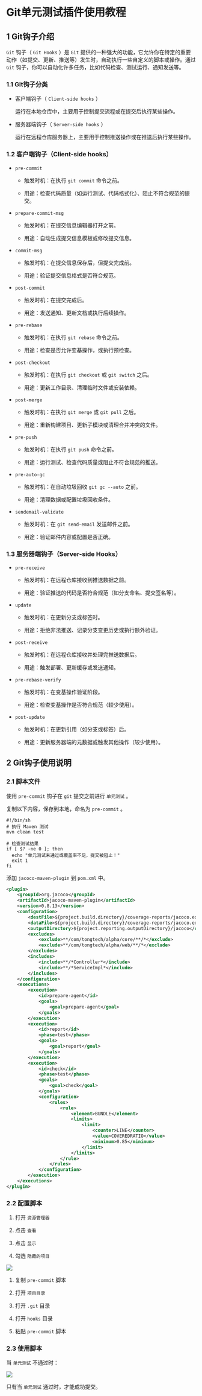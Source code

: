 # Git单元测试插件使用教程

## 1 Git钩子介绍

`Git` 钩子（ `Git Hooks` ）是 `Git` 提供的一种强大的功能，它允许你在特定的重要动作（如提交、更新、推送等）发生时，自动执行一些自定义的脚本或操作。通过 `Git` 钩子，你可以自动化许多任务，比如代码检查、测试运行、通知发送等。

### 1.1 Git钩子分类

* 客户端钩子（ `Client-side hooks` ）

    运行在本地仓库中，主要用于控制提交流程或在提交后执行某些操作。

* 服务器端钩子（ `Server-side hooks` ）

    运行在远程仓库服务器上，主要用于控制推送操作或在推送后执行某些操作。

### 1.2 客户端钩子（Client-side hooks）

* `pre-commit`

    * 触发时机：在执行 `git commit` 命令之前。

    * 用途：检查代码质量（如运行测试、代码格式化）、阻止不符合规范的提交。

* `prepare-commit-msg`

    * 触发时机：在提交信息编辑器打开之前。

    * 用途：自动生成提交信息模板或修改提交信息。

* `commit-msg`

    * 触发时机：在提交信息保存后，但提交完成前。

    * 用途：验证提交信息格式是否符合规范。

* `post-commit`

    * 触发时机：在提交完成后。

    * 用途：发送通知、更新文档或执行后续操作。

* `pre-rebase`

    * 触发时机：在执行 `git rebase` 命令之前。

    * 用途：检查是否允许变基操作，或执行预检查。

* `post-checkout`

    * 触发时机：在执行 `git checkout` 或 `git switch` 之后。

    * 用途：更新工作目录、清理临时文件或安装依赖。

* `post-merge`

    * 触发时机：在执行 `git merge` 或 `git pull` 之后。

    * 用途：重新构建项目、更新子模块或清理合并冲突的文件。

* `pre-push`

    * 触发时机：在执行 `git push` 命令之前。

    * 用途：运行测试、检查代码质量或阻止不符合规范的推送。

* `pre-auto-gc`

    * 触发时机：在自动垃圾回收 `git gc --auto` 之前。

    * 用途：清理数据或配置垃圾回收条件。

* `sendemail-validate`

    * 触发时机：在 `git send-email` 发送邮件之前。

    * 用途：验证邮件内容或配置是否正确。

### 1.3 服务器端钩子（Server-side Hooks）

* `pre-receive`

    * 触发时机：在远程仓库接收到推送数据之前。

    * 用途：验证推送的代码是否符合规范（如分支命名、提交签名等）。

* `update`

    * 触发时机：在更新分支或标签时。

    * 用途：拒绝非法推送、记录分支变更历史或执行额外验证。

* `post-receive`

    * 触发时机：在远程仓库接收并处理完推送数据后。

    * 用途：触发部署、更新缓存或发送通知。

* `pre-rebase-verify`

    * 触发时机：在变基操作验证阶段。

    * 用途：检查变基操作是否符合规范（较少使用）。

* `post-update`

    * 触发时机：在更新引用（如分支或标签）后。

    * 用途：更新服务器端的元数据或触发其他操作（较少使用）。

## 2 Git钩子使用说明

### 2.1 脚本文件

使用 `pre-commit` 钩子在 `git` 提交之前进行 `单元测试` 。

复制以下内容，保存到本地，命名为 `pre-commit` 。

```shell
#!/bin/sh
# 执行 Maven 测试
mvn clean test

# 检查测试结果
if [ $? -ne 0 ]; then
  echo "单元测试未通过或覆盖率不足，提交被阻止！"
  exit 1
fi
```

添加 `jacoco-maven-plugin` 到 `pom.xml` 中。

```xml
<plugin>
    <groupId>org.jacoco</groupId>
    <artifactId>jacoco-maven-plugin</artifactId>
    <version>0.8.13</version>
    <configuration>
        <destFile>${project.build.directory}/coverage-reports/jacoco.exec</destFile>
        <dataFile>${project.build.directory}/coverage-reports/jacoco.exec</dataFile>
        <outputDirectory>${project.reporting.outputDirectory}/jacoco</outputDirectory>
        <excludes>
            <exclude>**/com/tongtech/alpha/core/**/*</exclude>
            <exclude>**/com/tongtech/alpha/web/**/*</exclude>
        </excludes>
        <includes>
            <include>**/*Controller*</include>
            <include>**/*ServiceImpl*</include>
        </includes>
    </configuration>
    <executions>
        <execution>
            <id>prepare-agent</id>
            <goals>
                <goal>prepare-agent</goal>
            </goals>
        </execution>
        <execution>
            <id>report</id>
            <phase>test</phase>
            <goals>
                <goal>report</goal>
            </goals>
        </execution>
        <execution>
            <id>check</id>
            <phase>test</phase>
            <goals>
                <goal>check</goal>
            </goals>
            <configuration>
                <rules>
                    <rule>
                        <element>BUNDLE</element>
                        <limits>
                            <limit>
                                <counter>LINE</counter>
                                <value>COVEREDRATIO</value>
                                <minimum>0.85</minimum>
                            </limit>
                        </limits>
                    </rule>
                </rules>
            </configuration>
        </execution>
    </executions>
</plugin>
```

### 2.2 配置脚本

1. 打开 `资源管理器`

2. 点击 `查看`

3. 点击 `显示`

4. 勾选 `隐藏的项目`

![](../.././../assets/images/Git/Git相关教程/Git单元测试插件使用教程_image_1.png)

1. 复制 `pre-commit` 脚本

2. 打开 `项目目录`

3. 打开 `.git` 目录

4. 打开 `hooks` 目录

5. 粘贴 `pre-commit` 脚本

### 2.3 使用脚本

当 `单元测试` 不通过时：

![](../../../assets/images/Git/Git相关教程/Git单元测试插件使用教程_image_2.png)

只有当 `单元测试` 通过时，才能成功提交。
